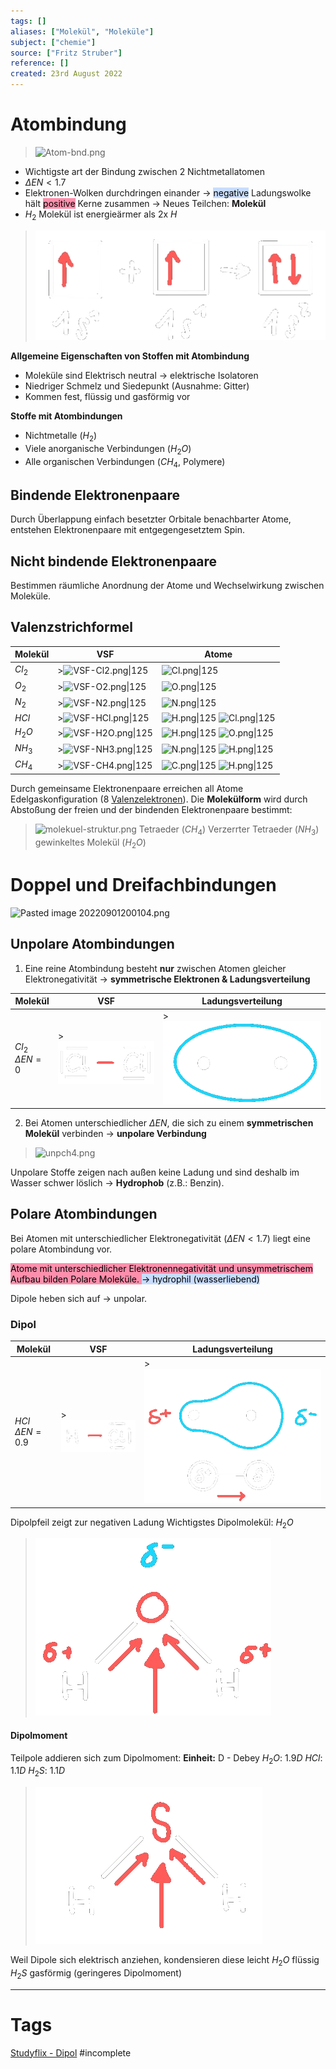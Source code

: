```yaml
---
tags: []
aliases: ["Molekül", "Moleküle"]
subject: ["chemie"]
source: ["Fritz Struber"]
reference: []
created: 23rd August 2022
---
```


# Atombindung
>![Atom-bnd.png](Atom-bnd.png)
- Wichtigste art der Bindung zwischen 2 Nichtmetallatomen
- $\Delta EN < 1.7$
- Elektronen-Wolken durchdringen einander $\rightarrow$ <mark style="background: #ADCCFFA6;">negative</mark> Ladungswolke hält <mark style="background: #FF5582A6;">positive</mark> Kerne zusammen $\rightarrow$ Neues Teilchen: **Molekül**
- $H_{2}$ Molekül ist energieärmer als 2x $H$
>![molekuel2h](assets/molekuel2h.png)

**Allgemeine Eigenschaften von Stoffen mit Atombindung**
- Moleküle sind Elektrisch neutral $\rightarrow$ elektrische Isolatoren
- Niedriger Schmelz und Siedepunkt (Ausnahme: Gitter)
- Kommen fest, flüssig und gasförmig vor

**Stoffe mit Atombindungen**
- Nichtmetalle ($H_{2}$)
- Viele anorganische Verbindungen ($H_{2}O$)
- Alle organischen Verbindungen ($CH_{4}$, Polymere)

## Bindende Elektronenpaare
Durch Überlappung einfach besetzter Orbitale benachbarter Atome, entstehen Elektronenpaare mit entgegengesetztem Spin.

## Nicht bindende Elektronenpaare
Bestimmen räumliche Anordnung der Atome und Wechselwirkung zwischen Moleküle.

## Valenzstrichformel
| Molekül  | VSF                    | Atome                                                                               |
| -------- | ---------------------- | ----------------------------------------------------------------------------------- |
| $Cl_{2}$ | >![VSF-Cl2.png\|125](VSF-Cl2.png) | ![Cl.png\|125](Cl.png)                                           |
| $O_{2}$  | >![VSF-O2.png\|125](VSF-O2.png)  | ![O.png\|125](O.png)                                           |
| $N_{2}$  | >![VSF-N2.png\|125](VSF-N2.png)  | ![N.png\|125](N.png)                                           |
| $HCl$    | >![VSF-HCl.png\|125](VSF-HCl.png) | ![H.png\|125](H.png) ![Cl.png\|125](Cl.png) |
| $H_{2}O$ | >![VSF-H2O.png\|125](VSF-H2O.png) | ![H.png\|125](H.png) ![O.png\|125](O.png)                                                                                     |
| $NH_{3}$ | >![VSF-NH3.png\|125](VSF-NH3.png) | ![N.png\|125](N.png) ![H.png\|125](H.png)                                                                                    |
| $CH_{4}$ | >![VSF-CH4.png\|125](VSF-CH4.png) | ![C.png\|125](C.png) ![H.png\|125](H.png)                                                                                   |

Durch gemeinsame Elektronenpaare erreichen all Atome Edelgaskonfiguration (8 [Valenzelektronen](Valenzelektronen.md)).
Die **Molekülform** wird durch Abstoßung der freien und der bindenden Elektronenpaare bestimmt:
>![molekuel-struktur.png](molekuel-struktur.png)
> Tetraeder ($CH_{4}$)
> Verzerrter Tetraeder ($NH_{3}$)
> gewinkeltes Molekül ($H_{2}O$)


# Doppel und Dreifachbindungen

![Pasted image 20220901200104.png](Pasted%20image%2020220901200104.png)

## Unpolare Atombindungen
1. Eine reine Atombindung besteht **nur** zwischen Atomen gleicher Elektronegativität $\rightarrow$ **symmetrische Elektronen & Ladungsverteilung**

| Molekül                   | VSF                             | Ladungsverteilung       |
| ------------------------- | ------------------------------- | ----------------------- |
| $Cl_2$ <br> $\Delta EN=0$ | >![VSF-Cl2](assets/VSF-Cl2.png) | >![unp](assets/unp.png) | 

2. Bei Atomen unterschiedlicher $\Delta EN$, die sich zu einem **symmetrischen Molekül** verbinden $\rightarrow$ **unpolare Verbindung**
>![unpch4.png](unpch4.png)

Unpolare Stoffe zeigen nach außen keine Ladung und sind deshalb im Wasser schwer löslich $\rightarrow$ **Hydrophob** (z.B.: Benzin).

## Polare Atombindungen
Bei Atomen mit unterschiedlicher Elektronegativität ($\Delta EN < 1.7$) liegt eine polare Atombindung vor.

<mark style="background: #FF5582A6;">Atome mit unterschiedlicher Elektronennegativität und unsymmetrischem Aufbau bilden Polare Moleküle. 	 </mark> 
<mark style="background: #ADCCFFA6;">$\rightarrow$ hydrophil (wasserliebend) </mark> 

Dipole heben sich auf $\rightarrow$ unpolar. 

### Dipol

| Molekül                    | VSF                    | Ladungsverteilung  |
| -------------------------- | ---------------------- | ------------------ |
| $HCl$ <br> $\Delta EN=0.9$ | >![VSF-HCl\|250](assets/VSF-HCl.png) | >![dpl\|250](assets/dpl.png) |

Dipolpfeil zeigt zur negativen Ladung
Wichtigstes Dipolmolekül: $H_{2}O$
>![dpl-h2o](assets/dpl-h2o.png)

#### Dipolmoment
Teilpole addieren sich zum Dipolmoment:
**Einheit:** D - Debey
$H_{2}O$: $1.9D$
$HCl$: $1.1D$
$H_{2}S$: $1.1D$

>![dpl-H2S](assets/dpl-H2S.png)

Weil Dipole sich elektrisch anziehen, kondensieren diese leicht
$H_{2}O$ flüssig 
$H_{2}S$ gasförmig (geringeres Dipolmoment)

 

---
# Tags
[Studyflix - Dipol](https://studyflix.de/chemie/dipol-2390)
#incomplete 
